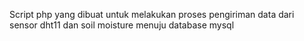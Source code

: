 Script php yang dibuat untuk melakukan proses pengiriman data dari sensor dht11 dan soil moisture menuju database mysql
